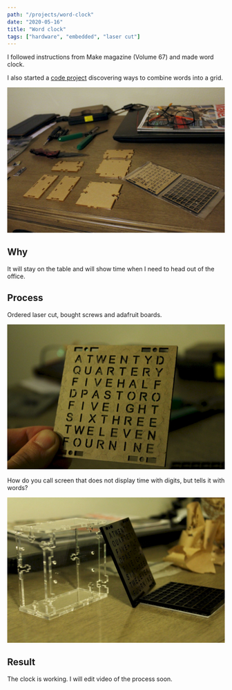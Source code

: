 ```yaml
---
path: "/projects/word-clock"
date: "2020-05-16"
title: "Word clock"
tags: ["hardware", "embedded", "laser cut"]
---
```


I followed instructions from Make magazine (Volume 67) and made word clock.

I also started a [code project](https://repl.it/@stakanmartini/WordClock#main.cpp) discovering ways to combine words into a grid.

![Acryl is ready](./word-clock-1.jpg)

## Why

It will stay on the table and will show time when I need to head out of the office.

## Process

Ordered laser cut, bought screws and adafruit boards.

![Peel it](./word-clock-2.jpg)

How do you call screen that does not display time with digits, but tells it with words?

![The case](./word-clock-3.jpg)

## Result

The clock is working. I will edit video of the process soon.
